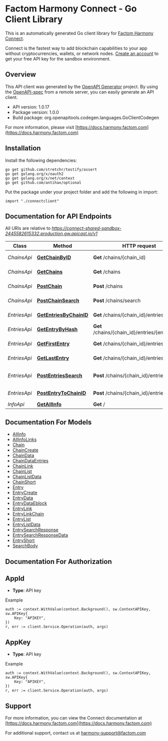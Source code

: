 # Factom Harmony Connect - Go Client Library

This is an automatically generated Go client library for [Factom Harmony Connect](https://www.factom.com/products/harmony-connect/).

Connect is the fastest way to add blockchain capabilities to your app without cryptocurrencies, wallets, or network nodes. [Create an account](https://account.factom.com/) to get your free API key for the sandbox environment.

## Overview
This API client was generated by the [OpenAPI Generator](https://openapi-generator.tech) project.  By using the [OpenAPI-spec](https://www.openapis.org/) from a remote server, you can easily generate an API client.

- API version: 1.0.17
- Package version: 1.0.0
- Build package: org.openapitools.codegen.languages.GoClientCodegen


For more information, please visit [https://docs.harmony.factom.com](https://docs.harmony.factom.com)

## Installation

Install the following dependencies:
```
go get github.com/stretchr/testify/assert
go get golang.org/x/oauth2
go get golang.org/x/net/context
go get github.com/antihax/optional
```

Put the package under your project folder and add the following in import:
```golang
import "./connectclient"
```

## Documentation for API Endpoints

All URIs are relative to *https://connect-shared-sandbox-2445582615332.production.gw.apicast.io/v1*

Class | Method | HTTP request | Description
------------ | ------------- | ------------- | -------------
*ChainsApi* | [**GetChainByID**](docs/ChainsApi.md#getchainbyid) | **Get** /chains/{chain_id} | Get Chain Info
*ChainsApi* | [**GetChains**](docs/ChainsApi.md#getchains) | **Get** /chains | Get All Chains
*ChainsApi* | [**PostChain**](docs/ChainsApi.md#postchain) | **Post** /chains | Create a Chain
*ChainsApi* | [**PostChainSearch**](docs/ChainsApi.md#postchainsearch) | **Post** /chains/search | Search Chains
*EntriesApi* | [**GetEntriesByChainID**](docs/EntriesApi.md#getentriesbychainid) | **Get** /chains/{chain_id}/entries | Get Chain&#39;s Entries
*EntriesApi* | [**GetEntryByHash**](docs/EntriesApi.md#getentrybyhash) | **Get** /chains/{chain_id}/entries/{entry_hash} | Get Entry Info
*EntriesApi* | [**GetFirstEntry**](docs/EntriesApi.md#getfirstentry) | **Get** /chains/{chain_id}/entries/first | Get Chain&#39;s First Entry
*EntriesApi* | [**GetLastEntry**](docs/EntriesApi.md#getlastentry) | **Get** /chains/{chain_id}/entries/last | Get Chain&#39;s Last Entry
*EntriesApi* | [**PostEntriesSearch**](docs/EntriesApi.md#postentriessearch) | **Post** /chains/{chain_id}/entries/search | Search Chain&#39;s Entries
*EntriesApi* | [**PostEntryToChainID**](docs/EntriesApi.md#postentrytochainid) | **Post** /chains/{chain_id}/entries | Create an Entry
*InfoApi* | [**GetAllInfo**](docs/InfoApi.md#getallinfo) | **Get** / | API Info


## Documentation For Models

 - [AllInfo](docs/AllInfo.md)
 - [AllInfoLinks](docs/AllInfoLinks.md)
 - [Chain](docs/Chain.md)
 - [ChainCreate](docs/ChainCreate.md)
 - [ChainData](docs/ChainData.md)
 - [ChainDataEntries](docs/ChainDataEntries.md)
 - [ChainLink](docs/ChainLink.md)
 - [ChainList](docs/ChainList.md)
 - [ChainListData](docs/ChainListData.md)
 - [ChainShort](docs/ChainShort.md)
 - [Entry](docs/Entry.md)
 - [EntryCreate](docs/EntryCreate.md)
 - [EntryData](docs/EntryData.md)
 - [EntryDataEblock](docs/EntryDataEblock.md)
 - [EntryLink](docs/EntryLink.md)
 - [EntryLinkChain](docs/EntryLinkChain.md)
 - [EntryList](docs/EntryList.md)
 - [EntryListData](docs/EntryListData.md)
 - [EntrySearchResponse](docs/EntrySearchResponse.md)
 - [EntrySearchResponseData](docs/EntrySearchResponseData.md)
 - [EntryShort](docs/EntryShort.md)
 - [SearchBody](docs/SearchBody.md)


## Documentation For Authorization

## AppId
- **Type**: API key 

Example
```golang
auth := context.WithValue(context.Background(), sw.ContextAPIKey, sw.APIKey{
	Key: "APIKEY",
})
r, err := client.Service.Operation(auth, args)
```
## AppKey
- **Type**: API key 

Example
```golang
auth := context.WithValue(context.Background(), sw.ContextAPIKey, sw.APIKey{
	Key: "APIKEY",
})
r, err := client.Service.Operation(auth, args)
```

## Support

For more information, you can view the Connect documentation at [https://docs.harmony.factom.com](https://docs.harmony.factom.com)


For additional support, contact us at harmony-support@factom.com

